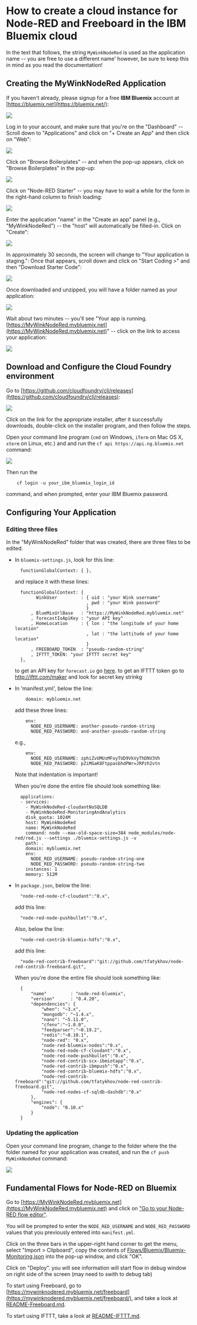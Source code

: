 # How to create a cloud instance for Node-RED and Freeboard in the IBM Bluemix cloud

In the text that follows,
the string `MyWinkNodeRed` is used as the application name -- 
you are free to use a different name'
however, be sure to keep this in mind as you read the documentation!

## Creating the MyWinkNodeRed Application

If you haven't already, please signup for a free **IBM Bluemix** account at [https://bluemix.net](https://bluemix.net/):

<img src='images/01.png'/>


Log in to your account, and make sure that you're on the "Dashboard" --
Scroll down to "Applications" and click on "+ Create an App" and then click on "Web":

<img src='images/02.png'/>

Click on "Browse Boilerplates" -- and when the pop-up appears, click on "Browse Boilerplates" in the pop-up:

<img src='images/03.png'/>

Click on "Node-RED Starter" -- you may have to wait a while for the form in the right-hand column to finish loading:

<img src='images/04.png'/>

Enter the application "name" in the "Create an app" panel (e.g., "MyWinkNodeRed") --
the "host" will automatically be filled-in. Click on "Create":

<img src='images/06.png'/>

In approximately 30 seconds, the screen will change to "Your application is staging.":
Once that appears, scroll down and click on "Start Coding >" and then "Download Starter Code":

<img src='images/07.png'/>

Once downloaded and unzipped, you will have a folder named as your application:

<img src='images/10.png'/>

Wait about two minutes --
you'll see "Your app is running. [https://MyWinkNodeRed.mybluemix.net](https://MyWinkNodeRed.mybluemix.net)" -- 
click on the link to access your application:

<img src='images/09.png'/>

## Download and Configure the Cloud Foundry environment
Go to [https://github.com/cloudfoundry/cli/releases](https://github.com/cloudfoundry/cli/releases):

<img src='images/00.png'/>

Click on the link for the appropriate installer,
after it successfully downloads,
double-click on the installer program,
and then follow the steps.

Open your command line program (`cmd` on Windows, `iTerm` on Mac OS X, `xterm` on Linux, etc.) and
and run the `cf api https://api.ng.bluemix.net` command:

<img src='images/11.png'/>

Then run the 

        cf login -u your_ibm_bluemix_login_id

command,
and when prompted, enter your IBM Bluemix password.

## Configuring Your Application

### Editing three files
In the "MyWinkNodeRed" folder that was created,
there are three files to be edited.

* In `bluemix-settings.js`,
look for this line:

        functionGlobalContext: { },

    and replace it with these lines:

        functionGlobalContext: {
              WinkUser         : { uid : "your Wink username"
                                 , pwd : "your Wink password"
                                 }
            , BlueMixUrlBase   : "https://MyWinkNodeRed.mybluemix.net"
            , forecastIoApiKey : "your API key"
            , HomeLocation     : { lon : "the longitude of your home location"
                                 , lat : "the lattitude of your home location"
                                 }
            , FREEBOARD_TOKEN  : "pseudo-random-string"
            , IFTTT_TOKEN: "your IFTTT secret key"
        },

    to get an API key for `forecast.io` go [here](https://developer.forecast.io).
    to get an IFTTT token go to http://ifttt.com/maker and look for secret key strinkg
* In 'manifest.yml',
below the line:

          domain: mybluemix.net

    add these three lines:

          env:
            NODE_RED_USERNAME: another-pseudo-random-string
            NODE_RED_PASSWORD: and-another-pseudo-random-string

    e.g.,

          env:
            NODE_RED_USERNAME: zphiZvUMUsMFoyTUD9VkVyThDNV3Vh
            NODE_RED_PASSWORD: pZiMGaK8FtppasbhdPWr=JRPzh2vtn

    Note that indentation is important!

    When you're done the entire file should look something like:

        applications:
        - services:
          - MyWinkNodeRed-cloudantNoSQLDB
          - MyWinkNodeRed-MonitoringAndAnalytics
          disk_quota: 1024M
          host: MyWinkNodeRed
          name: MyWinkNodeRed
          command: node --max-old-space-size=384 node_modules/node-red/red.js --settings ./bluemix-settings.js -v
          path: .
          domain: mybluemix.net
          env:
            NODE_RED_USERNAME: pseudo-random-string-one
            NODE_RED_PASSWORD: pseudo-random-string-two
          instances: 1
          memory: 512M

* In `package.json`,
below the line:

        "node-red-node-cf-cloudant":"0.x",

    add this line:

        "node-red-node-pushbullet":"0.x",

    Also, below the line:

        "node-red-contrib-bluemix-hdfs":"0.x",

    add this line:

        "node-red-contrib-freeboard":"git://github.com/tfatykhov/node-red-contrib-freeboard.git",

    When you're done the entire file should look something like:

        {
            "name"         : "node-red-bluemix",
            "version"      : "0.4.20",
            "dependencies": {
                "when": "~3.x",
                "mongodb": "~1.4.x",
                "nano": "~5.11.0",
                "cfenv":"~1.0.0",
                "feedparser":"~0.19.2",
                "redis":"~0.10.1",
                "node-red": "0.x",
                "node-red-bluemix-nodes":"0.x",
                "node-red-node-cf-cloudant":"0.x",
                "node-red-node-pushbullet":"0.x",
                "node-red-contrib-scx-ibmiotapp":"0.x",
                "node-red-contrib-ibmpush":"0.x",
                "node-red-contrib-bluemix-hdfs":"0.x",
                "node-red-contrib-freeboard":"git://github.com/tfatykhov/node-red-contrib-freeboard.git",
                "node-red-nodes-cf-sqldb-dashdb":"0.x"
            },
            "engines": {
                "node": "0.10.x"
            }
        }

### Updating the application
Open your command line program,
change to the folder where the the folder named for your application was created,
and run the `cf push MyWinkNodeRed` command:

<img src='images/12.png'/>

## Fundamental Flows for Node-RED on Bluemix
Go to [https://MyWinkNodeRed.mybluemix.net](https://MyWinkNodeRed.mybluemix.net) and click on 
["Go to your Node-RED flow editor"](https://mywinknodered.mybluemix.net/red).

You will be prompted to enter the `NODE_RED_USERNAME` and `NODE_RED_PASSWORD` values
that you previously entered into `manifest.yml`.

Click on the three bars in the upper-right hand corner to get the menu,
select "Import > Clipboard",
copy the contents of [Flows/Bluemix/Bluemix-Monitoring.json](Flows/Bluemix/Bluemix-Monitoring.json)
into the pop-up window,
and click "OK".

Click on "Deploy". you will see information will start flow in debug window on right side of the screen (may need to swith to debug tab)

To start using Freeboard,
go to [https://mywinknodered.mybluemix.net/freeboard](https://mywinknodered.mybluemix.net/freeboard/),
and take a look at [README-Freeboard.md](README-Freeboard.md).

To start using IFTTT,
take a look at [README-IFTTT.md](README-IFTTT.md).

